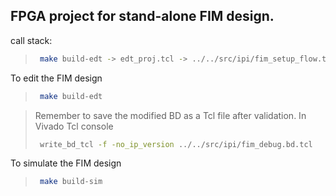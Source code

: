 ## FPGA project for stand-alone FIM design.

call stack:
>   ```bash
>    make build-edt -> edt_proj.tcl -> ../../src/ipi/fim_setup_flow.tcl -> ../../src/ipi/fim_debug.bd.tcl
>   ```

To edit the FIM design
>
>   ```bash
>    make build-edt
>   ```

>Remember to save the modified BD as a Tcl file after validation. In Vivado Tcl console
>
>   ```bash
>    write_bd_tcl -f -no_ip_version ../../src/ipi/fim_debug.bd.tcl
>   ```

To simulate the FIM design
>
>   ```bash
>    make build-sim
>   ```


